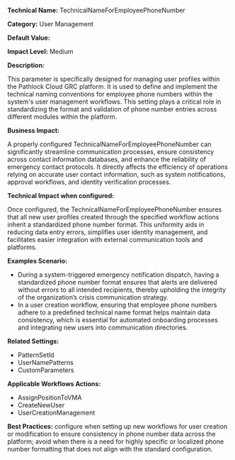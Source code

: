 **Technical Name:** TechnicalNameForEmployeePhoneNumber

**Category:** User Management

**Default Value:**

**Impact Level:** Medium

**Description:**

This parameter is specifically designed for managing user profiles within the Pathlock Cloud GRC platform. It is used to define and implement the technical naming conventions for employee phone numbers within the system's user management workflows. This setting plays a critical role in standardizing the format and validation of phone number entries across different modules within the platform.

**Business Impact:**

A properly configured TechnicalNameForEmployeePhoneNumber can significantly streamline communication processes, ensure consistency across contact information databases, and enhance the reliability of emergency contact protocols. It directly affects the efficiency of operations relying on accurate user contact information, such as system notifications, approval workflows, and identity verification processes.

**Technical Impact when configured:**

Once configured, the TechnicalNameForEmployeePhoneNumber ensures that all new user profiles created through the specified workflow actions inherit a standardized phone number format. This uniformity aids in reducing data entry errors, simplifies user identity management, and facilitates easier integration with external communication tools and platforms.

**Examples Scenario:**

- During a system-triggered emergency notification dispatch, having a standardized phone number format ensures that alerts are delivered without errors to all intended recipients, thereby upholding the integrity of the organization’s crisis communication strategy.
- In a user creation workflow, ensuring that employee phone numbers adhere to a predefined technical name format helps maintain data consistency, which is essential for automated onboarding processes and integrating new users into communication directories.

**Related Settings:**

- PatternSetId
- UserNamePatterns
- CustomParameters

**Applicable Workflows Actions:**

- AssignPositionToVMA
- CreateNewUser
- UserCreationManagement

**Best Practices:** configure when setting up new workflows for user creation or modification to ensure consistency in phone number data across the platform; avoid when there is a need for highly specific or localized phone number formatting that does not align with the standard configuration.